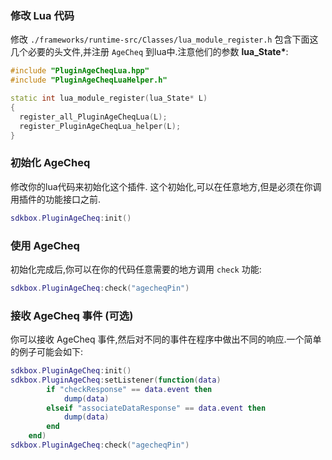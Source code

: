 ### 修改 Lua 代码
修改 `./frameworks/runtime-src/Classes/lua_module_register.h` 包含下面这几个必要的头文件,并注册 `AgeCheq` 到lua中.注意他们的参数 __lua_State*__:
```cpp
#include "PluginAgeCheqLua.hpp"
#include "PluginAgeCheqLuaHelper.h"
```
```cpp
static int lua_module_register(lua_State* L)
{
  register_all_PluginAgeCheqLua(L);
  register_PluginAgeCheqLua_helper(L);
}
```

### 初始化 AgeCheq
修改你的lua代码来初始化这个插件. 这个初始化,可以在任意地方,但是必须在你调用插件的功能接口之前.
```lua
sdkbox.PluginAgeCheq:init()
```

### 使用 AgeCheq
初始化完成后,你可以在你的代码任意需要的地方调用 `check` 功能:
```lua
sdkbox.PluginAgeCheq:check("agecheqPin")
```

### 接收 AgeCheq 事件 (可选)
你可以接收 AgeCheq 事件,然后对不同的事件在程序中做出不同的响应.一个简单的例子可能会如下:
```lua
sdkbox.PluginAgeCheq:init()
sdkbox.PluginAgeCheq:setListener(function(data)
	    if "checkResponse" == data.event then
	        dump(data)
	    elseif "associateDataResponse" == data.event then
	        dump(data)
	    end
	end)
sdkbox.PluginAgeCheq:check("agecheqPin")
```
